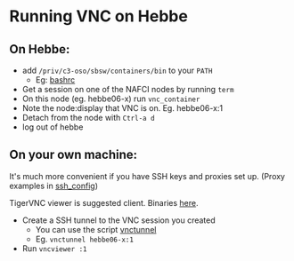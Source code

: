 # Running VNC on Hebbe

## On Hebbe:
- add `/priv/c3-oso/sbsw/containers/bin` to your `PATH`
  * Eg: [bashrc](hebbe/bashrc)
- Get a session on one of the NAFCI nodes by running `term`
- On this node (eg. hebbe06-x) run `vnc_container`
- Note the node:display that VNC is on. Eg. hebbe06-x:1
- Detach from the node with `Ctrl-a d`
- log out of hebbe

## On your own machine:
It's much more convenient if you have SSH keys and proxies
set up. (Proxy examples in [ssh_config](my_machine/ssh_config))

TigerVNC viewer is suggested client. Binaries [here](https://bintray.com/tigervnc/stable/tigervnc/).

- Create a SSH tunnel to the VNC session you created
  * You can use the script [vnctunnel](my_machine/vnctunnel)
  * Eg. `vnctunnel hebbe06-x:1`
- Run `vncviewer :1`
